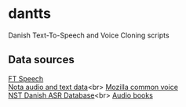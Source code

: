 # dantts
Danish Text-To-Speech and Voice Cloning scripts

## Data sources
[FT Speech](https://ftspeech.github.io/)<br>
[Nota audio and text data](https://sprogteknologi.dk/dataset/notalyd-ogtekstdata?)<br>
[Mozilla common voice](https://commonvoice.mozilla.org/en/datasets)<br>
[NST Danish ASR Database](https://www.nb.no/sprakbanken/en/resource-catalogue/oai-nb-no-sbr-55/?)<br>
[Audio books](http://www.kloerkonge.dk/content/sindssygt-langt-ude-koebenhavnske-godnathistorier)<br>